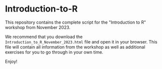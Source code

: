 # Introduction-to-R
This repository contains the complete script for the "Introduction to R" workshop from November 2023.

We recommend that you download the `Introduction_to_R_November_2023.html` file and open it in your browser. This file will contain all information from the workshop as well as additional exercises for you to go through in your own time.

Enjoy!